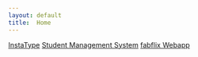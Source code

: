```yaml
---
layout: default
title:  Home
---
```

<!--
_Add your text here_


What's Markdown (`.md`)?

Markdown is markup that lets you write hypertext (HTML) documents
in easy-to-read and easy-to-write plain text.
No angle brackets `<></>` required for
paragraphs, lists, blockquotes, tables, etc.


This is a paragraph (in Markdown). Some more
text here.

This is another paragraph.

This is a list:

- Orange
- Apple
- Blueberry



Just getting started with Markdown?
See the [HTML <-> Markdown Quick Reference (Cheat Sheet)][quickref].


[quickref]: https://github.com/mundimark/quickrefs/blob/master/HTML.md
-->
<a href="http://52.26.82.166:8080/InstaType/">InstaType</a>
<a href="http://52.26.82.166:8080/SMS/">Student Management System</a>
<a href="http://52.26.82.166:8080/fabflix">fabflix Webapp</a>
